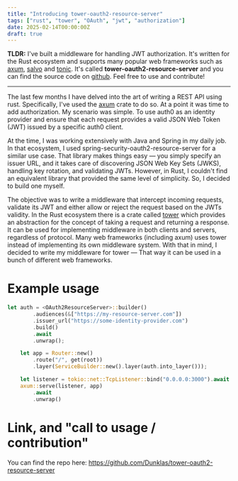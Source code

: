 ```yaml
---
title: "Introducing tower-oauth2-resource-server"
tags: ["rust", "tower", "OAuth", "jwt", "authorization"]
date: 2025-02-14T00:00:00Z
draft: true
---
```


**TLDR:** I've built a middleware for handling JWT authorization.
It's written for the Rust ecosystem and supports many popular web frameworks such as [axum](https://crates.io/crates/axum), [salvo](https://crates.io/crates/salvo/) and [tonic](https://crates.io/crates/tonic).
It's called **tower-oauth2-resource-server** and you can find the source code on [github](https://github.com/Dunklas/tower-oauth2-resource-server).
Feel free to use and contribute!

---

The last few months I have delved into the art of writing a REST API using rust.
Specifically, I've used the [axum](https://crates.io/crates/axum) crate to do so.
At a point it was time to add authorization.
My scenario was simple.
To use auth0 as an identity provider and ensure that each request provides a valid JSON Web Token (JWT) issued by a specific auth0 client.

At the time, I was working extensively with Java and Spring in my daily job.
In that ecosystem, I used spring-security-oauth2-resource-server for a similar use case.
That library makes things easy — you simply specify an issuer URL, and it takes care of discovering JSON Web Key Sets (JWKS), handling key rotation, and validating JWTs.
However, in Rust, I couldn't find an equivalent library that provided the same level of simplicity.
So, I decided to build one myself.

The objective was to write a middleware that intercept incoming requests, validate its JWT and either allow or reject the request based on the JWTs validity.
In the Rust ecosystem there is a crate called [tower](https://crates.io/crates/tower) which provides an abstraction for the concept of taking a request and returning a response.
It can be used for implementing middleware in both clients and servers, regardless of protocol.
Many web frameworks (including axum) uses tower instead of implementing its own middleware system.
With that in mind, I decided to write my middleware for tower — That way it can be used in a bunch of different web frameworks.

# Example usage
```rust
let auth = <OAuth2ResourceServer>::builder()
        .audiences(&["https://my-resource-server.com"])
        .issuer_url("https://some-identity-provider.com")
        .build()
        .await
        .unwrap();

    let app = Router::new()
        .route("/", get(root))
        .layer(ServiceBuilder::new().layer(auth.into_layer()));

    let listener = tokio::net::TcpListener::bind("0.0.0.0:3000").await.unwrap();
    axum::serve(listener, app)
        .await
        .unwrap()
```

#  Link, and "call to usage / contribution"
You can find the repo here: https://github.com/Dunklas/tower-oauth2-resource-server